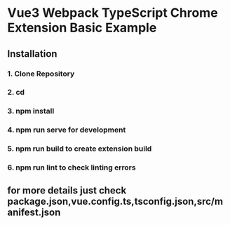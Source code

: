 # Vue3 Webpack TypeScript Chrome Extension Basic Example

## Installation
### 1. Clone Repository
### 2. cd <clonedRepo> 
### 3. npm install
### 4. npm run serve for development
### 5. npm run build to create extension build
### 6. npm run lint to check linting errors

## for more details just check package.json,vue.config.ts,tsconfig.json,src/manifest.json